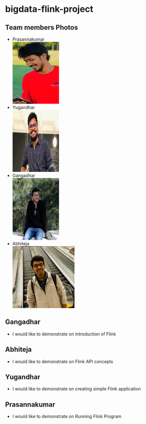 # bigdata-flink-project

## Team members Photos
- Prasannakumar<br>
<img src="120973429_3435290799898682_444559416223621538_o.jpg" width="150" height="200" /><br>
- Yugandhar<br>
<img src="profile_yugandhar.jpeg" width="150" height="200" /><br>
- Gangadhar<br>
<img src="Gangadhar.png" width="150" height="200" /><br>
- Abhiteja<br>
<img src="Me.jpg" widt="150" height="200" /><br>

## Gangadhar
- I would like to demonstrate on introduction of Flink <br>

## Abhiteja
- I would like to demonstrate on Flink API concepts <br>

## Yugandhar
- I would like to demonstrate on creating simple Flink application <br>

## Prasannakumar
- I would like to demonstrate on Running Flink Program


